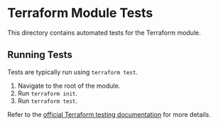# Terraform Module Tests

This directory contains automated tests for the Terraform module.

## Running Tests

Tests are typically run using `terraform test`.

1. Navigate to the root of the module.
2. Run `terraform init`.
3. Run `terraform test`.

Refer to the [official Terraform testing documentation](https://developer.hashicorp.com/terraform/language/tests) for more details. 